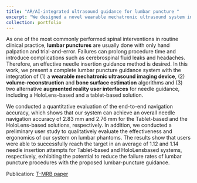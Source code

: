 ```yaml
---
title: "AR/AI-integrated ultrasound guidance for lumbar puncture "
excerpt: "We designed a novel wearable mechatronic ultrasound system integrated with 2 alternative AR interfaces and image processing software, to help guide the needle insertion during lumbar puncture. <br/><img src='/images/tmrb_figure.png'>"
collection: portfolio
---
```


As one of the most commonly performed spinal interventions in routine clinical practice, **lumbar punctures** are usually done with only hand palpation and trial-and-error.
Failures can prolong procedure time and introduce complications such as cerebrospinal fluid leaks and headaches. Therefore, an effective needle insertion guidance method is desired. In this
work, we present a complete lumbar puncture guidance system with the integration of (1) a **wearable mechatronic ultrasound imaging device**, (2) **volume-reconstruction** and **bone surface estimation** algorithms and (3) two alternative **augmented reality user interfaces** for needle guidance, including a HoloLens-based and a tablet-based solution. 

We conducted a quantitative evaluation of the end-to-end navigation accuracy, which shows that our system can achieve an overall needle navigation accuracy of 2.83 mm and 2.76 mm for the Tablet-based and the HoloLens-based solutions, respectively. In addition, we conducted a preliminary user study to qualitatively evaluate the effectiveness and ergonomics of our system on lumbar phantoms. The results show that users were able to successfully reach the target in an average of 1.12 and 1.14 needle insertion attempts for Tablet-based and HoloLensbased systems, respectively, exhibiting the potential to reduce the failure rates of lumbar puncture procedures with the proposed lumbar-puncture guidance.

<!-- The following video demo shows our interventional guidance system.  -->
Publication: [T-MRB paper](https://ieeexplore.ieee.org/abstract/document/10265129)

